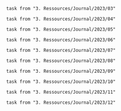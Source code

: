 ```dataview
task from "3. Ressources/Journal/2023/03"
```
```dataview
task from "3. Ressources/Journal/2023/04"
```
```dataview
task from "3. Ressources/Journal/2023/05"
```
```dataview
task from "3. Ressources/Journal/2023/06"
```
```dataview
task from "3. Ressources/Journal/2023/07"
```
```dataview
task from "3. Ressources/Journal/2023/08"
```
```dataview
task from "3. Ressources/Journal/2023/09"
```
```dataview
task from "3. Ressources/Journal/2023/10"
```
```dataview
task from "3. Ressources/Journal/2023/11"
```
```dataview
task from "3. Ressources/Journal/2023/12"
```